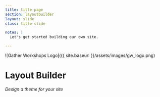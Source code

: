 ```yaml
---
title: title-page
section: layoutbuilder
layout: slide
class: title-slide

notes: |
  Let's get started building our own site.

---
```


![Gather Workshops Logo]({{ site.baseurl }}/assets/images/gw_logo.png)

# Layout Builder
_Design a theme for your site_
